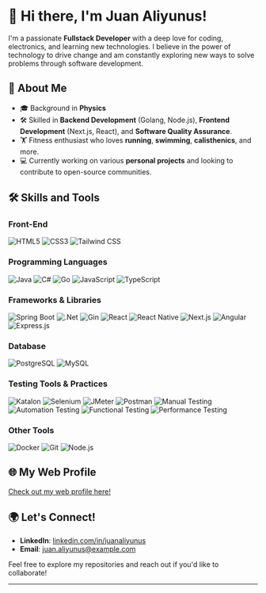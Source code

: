 # 👋 Hi there, I'm **Juan Aliyunus**!

I'm a passionate **Fullstack Developer** with a deep love for coding, electronics, and learning new technologies. I believe in the power of technology to drive change and am constantly exploring new ways to solve problems through software development.

## 🚀 About Me

- 🎓 Background in **Physics**
- 🛠️ Skilled in **Backend Development** (Golang, Node.js), **Frontend Development** (Next.js, React), and **Software Quality Assurance**.
- 🏋️ Fitness enthusiast who loves **running**, **swimming**, **calisthenics**, and more.
- 💻 Currently working on various **personal projects** and looking to contribute to open-source communities.

## 🛠️ Skills and Tools

### Front-End
![HTML5](https://img.shields.io/badge/HTML5-E34F26?style=for-the-badge&logo=html5&logoColor=white) 
![CSS3](https://img.shields.io/badge/CSS3-1572B6?style=for-the-badge&logo=css3&logoColor=white) 
![Tailwind CSS](https://img.shields.io/badge/Tailwind_CSS-38B2AC?style=for-the-badge&logo=tailwind-css&logoColor=white)

### Programming Languages
![Java](https://img.shields.io/badge/Java-007396?style=for-the-badge&logo=java&logoColor=white) 
![C#](https://img.shields.io/badge/C%23-239120?style=for-the-badge&logo=c-sharp&logoColor=white) 
![Go](https://img.shields.io/badge/Go-00ADD8?style=for-the-badge&logo=go&logoColor=white) 
![JavaScript](https://img.shields.io/badge/JavaScript-F7DF1E?style=for-the-badge&logo=javascript&logoColor=black) 
![TypeScript](https://img.shields.io/badge/TypeScript-007ACC?style=for-the-badge&logo=typescript&logoColor=white)

### Frameworks & Libraries
![Spring Boot](https://img.shields.io/badge/Spring_Boot-6DB33F?style=for-the-badge&logo=spring-boot&logoColor=white)
![.Net](https://img.shields.io/badge/.NET-512BD4?style=for-the-badge&logo=dotnet&logoColor=white)
![Gin](https://img.shields.io/badge/Gin-00ADD8?style=for-the-badge&logo=go&logoColor=white)
![React](https://img.shields.io/badge/React-61DAFB?style=for-the-badge&logo=react&logoColor=black) 
![React Native](https://img.shields.io/badge/React_Native-61DAFB?style=for-the-badge&logo=react&logoColor=black) 
![Next.js](https://img.shields.io/badge/Next.js-000000?style=for-the-badge&logo=nextdotjs&logoColor=white) 
![Angular](https://img.shields.io/badge/Angular-DD0031?style=for-the-badge&logo=angular&logoColor=white)
![Express.js](https://img.shields.io/badge/Express.js-404D59?style=for-the-badge&logo=express&logoColor=white)

### Database
![PostgreSQL](https://img.shields.io/badge/PostgreSQL-316192?style=for-the-badge&logo=postgresql&logoColor=white) 
![MySQL](https://img.shields.io/badge/MySQL-4479A1?style=for-the-badge&logo=mysql&logoColor=white)

### Testing Tools & Practices
![Katalon](https://img.shields.io/badge/Katalon-00A859?style=for-the-badge&logo=katalon&logoColor=white)
![Selenium](https://img.shields.io/badge/Selenium-43B02A?style=for-the-badge&logo=selenium&logoColor=white)
![JMeter](https://img.shields.io/badge/JMeter-D22128?style=for-the-badge&logo=apache-jmeter&logoColor=white)
![Postman](https://img.shields.io/badge/Postman-FF6C37?style=for-the-badge&logo=postman&logoColor=white)
![Manual Testing](https://img.shields.io/badge/Manual_Testing-F05032?style=for-the-badge&logo=git&logoColor=white)
![Automation Testing](https://img.shields.io/badge/Automation_Testing-FF6C37?style=for-the-badge&logo=git&logoColor=white)
![Functional Testing](https://img.shields.io/badge/Functional_Testing-2496ED?style=for-the-badge&logo=docker&logoColor=white)
![Performance Testing](https://img.shields.io/badge/Performance_Testing-17202C?style=for-the-badge&logo=cypress&logoColor=white)

### Other Tools
![Docker](https://img.shields.io/badge/Docker-2496ED?style=for-the-badge&logo=docker&logoColor=white) 
![Git](https://img.shields.io/badge/Git-F05032?style=for-the-badge&logo=git&logoColor=white) 
![Node.js](https://img.shields.io/badge/Node.js-339933?style=for-the-badge&logo=nodedotjs&logoColor=white)

## 🌐 My Web Profile
[Check out my web profile here!](https://juanaliyunus-profile.vercel.app)


## 🌍 Let's Connect!

- **LinkedIn**: [linkedin.com/in/juanaliyunus](#)
- **Email**: juan.aliyunus@example.com

Feel free to explore my repositories and reach out if you'd like to collaborate!

---

